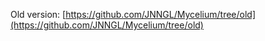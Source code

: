 Old version: [https://github.com/JNNGL/Mycelium/tree/old](https://github.com/JNNGL/Mycelium/tree/old)